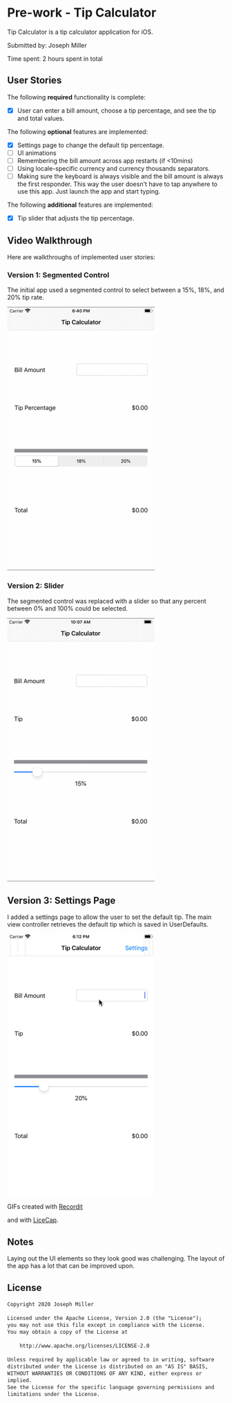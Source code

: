 # Pre-work - Tip Calculator

Tip Calculator is a tip calculator application for iOS.

Submitted by: Joseph Miller

Time spent: 2 hours spent in total

## User Stories

The following **required** functionality is complete:

* [x] User can enter a bill amount, choose a tip percentage, and see the tip and total values.

The following **optional** features are implemented:
* [x] Settings page to change the default tip percentage.
* [ ] UI animations
* [ ] Remembering the bill amount across app restarts (if <10mins)
* [ ] Using locale-specific currency and currency thousands separators.
* [ ] Making sure the keyboard is always visible and the bill amount is always the first responder. This way the user doesn't have to tap anywhere to use this app. Just launch the app and start typing.

The following **additional** features are implemented:

- [x] Tip slider that adjusts the tip percentage.

## Video Walkthrough 

Here are walkthroughs of implemented user stories:

### Version 1: Segmented Control
The initial app used a segmented control to select between a 15%, 18%, and 20% tip rate.

<img src='tipCalcSeg.gif' title='Tip Calculator Version 1' alt='Tip Calculator Version 1' />

### Version 2: Slider
The segmented control was replaced with a slider so that any percent between 0% and 100% could be selected.

<img src='tipCalcSlider.gif' title='Tip Calculator Version 2' alt='Tip Calculator Version 2' />

## Version 3: Settings Page
I added a settings page to allow the user to set the default tip. The main view controller retrieves the default tip which is saved in UserDefaults.

<img src='settingsPage.gif' title='Tip Calculator Version 3' alt='Tip Calculator Version 3' />


GIFs created with [Recordit](https://recordit.co/)

and with [LiceCap](http://www.cockos.com/licecap/).

## Notes

Laying out the UI elements so they look good was challenging. The layout of the app has a lot that can be improved upon.

## License

    Copyright 2020 Joseph Miller

    Licensed under the Apache License, Version 2.0 (the "License");
    you may not use this file except in compliance with the License.
    You may obtain a copy of the License at

        http://www.apache.org/licenses/LICENSE-2.0

    Unless required by applicable law or agreed to in writing, software
    distributed under the License is distributed on an "AS IS" BASIS,
    WITHOUT WARRANTIES OR CONDITIONS OF ANY KIND, either express or implied.
    See the License for the specific language governing permissions and
    limitations under the License.
